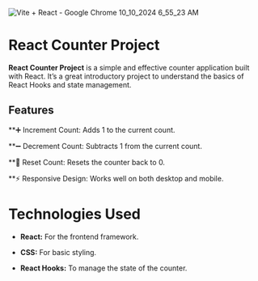 

![Vite + React - Google Chrome 10_10_2024 6_55_23 AM](https://github.com/user-attachments/assets/083f7c77-980f-4935-bec0-92cdba402358)



# React Counter Project

**React Counter Project**  is a simple and effective counter application built with React. It’s a great introductory project to understand the basics of React Hooks and state management.

## Features

**➕ Increment Count: Adds 1 to the current count.

**➖ Decrement Count: Subtracts 1 from the current count.

**🔄 Reset Count: Resets the counter back to 0.

**⚡ Responsive Design: Works well on both desktop and mobile.

# Technologies Used

* **React:**   For the frontend framework.

* **CSS:**   For basic styling.

* **React Hooks:**   To manage the state of the counter.


